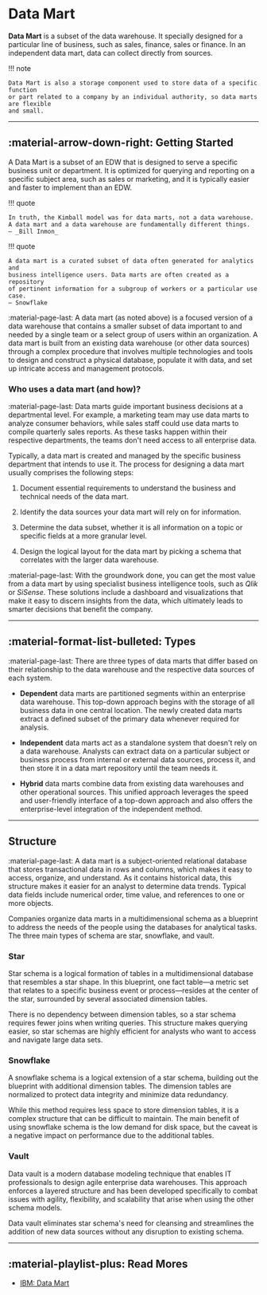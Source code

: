 # Data Mart

**Data Mart** is a subset of the data warehouse. It specially designed for a particular
line of business, such as sales, finance, sales or finance.
In an independent data mart, data can collect directly from sources.

!!! note

    Data Mart is also a storage component used to store data of a specific function
    or part related to a company by an individual authority, so data marts are flexible
    and small.

---

## :material-arrow-down-right: Getting Started

A Data Mart is a subset of an EDW that is designed to serve a specific business
unit or department. It is optimized for querying and reporting on a specific subject
area, such as sales or marketing, and it is typically easier and faster to implement
than an EDW.

!!! quote

    In truth, the Kimball model was for data marts, not a data warehouse.
    A data mart and a data warehouse are fundamentally different things.
    — _Bill Inmon_

!!! quote

    A data mart is a curated subset of data often generated for analytics and
    business intelligence users. Data marts are often created as a repository
    of pertinent information for a subgroup of workers or a particular use case.
    — Snowflake

:material-page-last: A data mart (as noted above) is a focused version of a data
warehouse that contains a smaller subset of data important to and needed by a
single team or a select group of users within an organization.
A data mart is built from an existing data warehouse (or other data sources)
through a complex procedure that involves multiple technologies and tools to
design and construct a physical database, populate it with data, and set up
intricate access and management protocols.

### Who uses a data mart (and how)?

:material-page-last: Data marts guide important business decisions at a departmental
level.
For example, a marketing team may use data marts to analyze consumer behaviors,
while sales staff could use data marts to compile quarterly sales reports.
As these tasks happen within their respective departments, the teams don't need
access to all enterprise data.

Typically, a data mart is created and managed by the specific business department
that intends to use it. The process for designing a data mart usually comprises
the following steps:

1.  Document essential requirements to understand the business and technical needs
    of the data mart.

2.  Identify the data sources your data mart will rely on for information.

3.  Determine the data subset, whether it is all information on a topic or specific
    fields at a more granular level.

4.  Design the logical layout for the data mart by picking a schema that correlates
    with the larger data warehouse.

:material-page-last: With the groundwork done, you can get the most value from a
data mart by using specialist business intelligence tools, such as _Qlik_ or _SiSense_.
These solutions include a dashboard and visualizations that make it easy to discern
insights from the data, which ultimately leads to smarter decisions that benefit
the company.

---

## :material-format-list-bulleted: Types

:material-page-last: There are three types of data marts that differ based on their
relationship to the data warehouse and the respective data sources of each system.

-   **Dependent** data marts are partitioned segments within an enterprise data
    warehouse.
    This top-down approach begins with the storage of all business data in one
    central location. The newly created data marts extract a defined subset of
    the primary data whenever required for analysis.

-   **Independent** data marts act as a standalone system that doesn't rely on
    a data warehouse.
    Analysts can extract data on a particular subject or business process from
    internal or external data sources, process it, and then store it in a data
    mart repository until the team needs it.

-   **Hybrid** data marts combine data from existing data warehouses and other
    operational sources.
    This unified approach leverages the speed and user-friendly interface of a
    top-down approach and also offers the enterprise-level integration of the
    independent method.

---

## Structure

:material-page-last: A data mart is a subject-oriented relational database that
stores transactional data in rows and columns, which makes it easy to access,
organize, and understand.
As it contains historical data, this structure makes it easier for an analyst to
determine data trends.
Typical data fields include numerical order, time value, and references to one
or more objects.

Companies organize data marts in a multidimensional schema as a blueprint to address
the needs of the people using the databases for analytical tasks.
The three main types of schema are star, snowflake, and vault.

### Star

Star schema is a logical formation of tables in a multidimensional database that
resembles a star shape. In this blueprint, one fact table—a metric set that relates
to a specific business event or process—resides at the center of the star,
surrounded by several associated dimension tables.

There is no dependency between dimension tables, so a star schema requires fewer
joins when writing queries. This structure makes querying easier, so star schemas
are highly efficient for analysts who want to access and navigate large data sets.

### Snowflake

A snowflake schema is a logical extension of a star schema, building out the blueprint
with additional dimension tables. The dimension tables are normalized to protect
data integrity and minimize data redundancy.

While this method requires less space to store dimension tables, it is a complex
structure that can be difficult to maintain. The main benefit of using snowflake
schema is the low demand for disk space, but the caveat is a negative impact on
performance due to the additional tables.

### Vault

Data vault is a modern database modeling technique that enables IT professionals
to design agile enterprise data warehouses. This approach enforces a layered structure
and has been developed specifically to combat issues with agility, flexibility,
and scalability that arise when using the other schema models.

Data vault eliminates star schema's need for cleansing and streamlines the addition
of new data sources without any disruption to existing schema.

---

## :material-playlist-plus: Read Mores

- [IBM: Data Mart](https://www.ibm.com/topics/data-mart)
